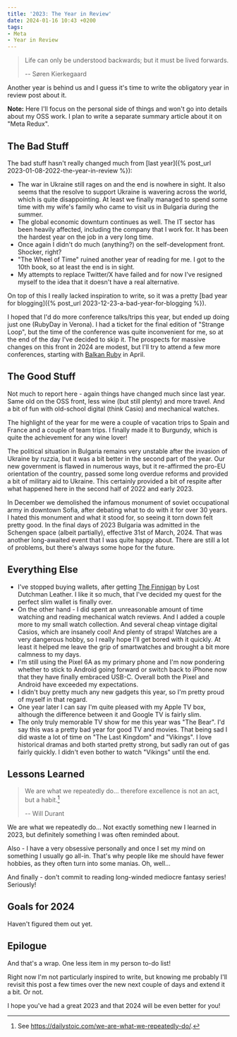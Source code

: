 ```yaml
---
title: '2023: The Year in Review'
date: 2024-01-16 10:43 +0200
tags:
- Meta
- Year in Review
---
```


> Life can only be understood backwards; but it must be lived forwards.
>
> -- Søren Kierkegaard

Another year is behind us and I guess it's time to write the
obligatory year in review post about it.

**Note:** Here I'll focus on the personal side of things and won't go into details about my OSS work. I plan to write a separate summary article about it on "Meta Redux".

## The Bad Stuff

The bad stuff hasn't really changed much from [last year]({% post_url 2023-01-08-2022-the-year-in-review %}):

- The war in Ukraine still rages on and the end is nowhere in sight. It also seems that the resolve to support Ukraine is wavering across the world, which is quite disappointing. At least we finally managed to spend some time with my wife's family who came to visit us in Bulgaria during the summer.
- The global economic downturn continues as well. The IT sector has been heavily affected, including the company that I work for. It has been the hardest year on the job in a very long time.
- Once again I didn't do much (anything?) on the self-development front. Shocker, right?
- "The Wheel of Time" ruined another year of reading for me. I got to the 10th book, so at least the end is in sight.
- My attempts to replace Twitter/X have failed and for now I've resigned myself to the idea that it doesn't have a real alternative.

On top of this I really lacked inspiration to write, so it was a pretty [bad year for blogging]({% post_url 2023-12-23-a-bad-year-for-blogging %}).

I hoped that I'd do more conference talks/trips this year, but ended up doing
just one (RubyDay in Verona). I had a ticket for the final edition of "Strange
Loop", but the time of the conference was quite inconvenient for me, so at the end of
the day I've decided to skip it. The prospects for massive changes on this front
in 2024 are modest, but I'll try to attend a few more conferences, starting with
[Balkan Ruby](https://balkanruby.com/) in April.

## The Good Stuff

Not much to report here - again things have changed much since last year. Same old on the OSS front, less wine (but still plenty) and more travel. And a bit of fun with old-school digital (think Casio) and mechanical watches.

The highlight of the year for me were a couple of vacation trips to Spain and
France and a couple of team trips. I finally made it to Burgundy, which is quite
the achievement for any wine lover!

The political situation in Bulgaria remains very unstable after the invasion of
Ukraine by ruzzia, but it was a bit better in the second part of the year. Our
new government is flawed in numerous ways, but it re-affirmed the pro-EU
orientation of the country, passed some long overdue reforms and provided a bit
of military aid to Ukraine. This certainly provided a bit of respite after what
happened here in the second half of 2022 and early 2023.

In December we demolished the infamous monument of soviet occupational army in
downtown Sofia, after debating what to do with it for over 30 years. I hated
this monument and what it stood for, so seeing it torn down felt pretty good. In
the final days of 2023 Bulgaria was admitted in the Schengen space (albeit
partially), effective 31st of March, 2024. That was another long-awaited event
that I was quite happy about. There are still a lot of problems, but there's
always some hope for the future.

## Everything Else

- I've stopped buying wallets, after getting [The Finnigan](https://www.lostdutchmanleather.com/products/the-finnigan) by Lost Dutchman Leather. I like it so much, that I've decided my quest for the perfect slim wallet is finally over.
- On the other hand - I did spent an unreasonable amount of time watching and reading mechanical watch reviews. And I added a couple more to my small watch collection. And several cheap vintage digital Casios, which are insanely cool! And plenty of straps! Watches are a very dangerous hobby, so I really hope I'll get bored with it quickly. At least it helped me leave the grip of smartwatches and brought a bit more calmness to my days.
- I'm still using the Pixel 6A as my primary phone and I'm now pondering whether to stick to Android going forward or switch back to iPhone now that they have finally embraced USB-C. Overall both the Pixel and Android have exceeded my expectations.
- I didn't buy pretty much any new gadgets this year, so I'm pretty proud of myself in that regard.
- One year later I can say I'm quite pleased with my Apple TV box, although the difference between it and Google TV is fairly slim.
- The only truly memorable TV show for me this year was "The Bear". I'd say this was a pretty bad year for good TV and movies. That being sad I did waste a lot of time on "The Last Kingdom" and "Vikings". I love historical dramas and both started pretty strong, but sadly ran out of gas fairly quickly. I didn't even bother to watch "Vikings" until the end.

## Lessons Learned

> We are what we repeatedly do... therefore excellence is not an act, but a habit.[^1]
>
> -- Will Durant

We are what we repeatedly do... Not exactly something new I learned in 2023, but definitely something I was often reminded about.

Also - I have a very obsessive personally and once I set my mind on something I usually go all-in. That's why people like me should have fewer hobbies, as they often turn into some manias. Oh, well...

And finally - don't commit to reading long-winded mediocre fantasy series! Seriously!

## Goals for 2024

Haven't figured them out yet.

## Epilogue

And that's a wrap. One less item in my person to-do list!

Right now I'm not particularly inspired to write, but knowing me probably I'll revisit this post a few times
over the new next couple of days and extend it a bit. Or not.

I hope you've had a great 2023 and that 2024 will be even better for you!

[^1]: See <https://dailystoic.com/we-are-what-we-repeatedly-do/>.
